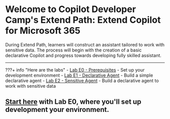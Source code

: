 
# Welcome to Copilot Developer Camp's Extend Path: Extend Copilot for Microsoft 365

During Extend Path, learners will construct an assistant tailored to work with sensitive data. The process will begin with the creation of a basic declarative Copilot and progress towards developing fully skilled assistant.

<hr />

???+ info "Here are the labs"
    - [Lab E0 - Prerequisites](./00-prerequisites) - Set up your development environment
    - [Lab E1 - Declarative Agent](./01-declarative-copilot.md) - Build a simple declarative agent
    - [Lab E2 - Sensitive Agent](./01-declarative-copilot.md) - Build a declarative agent to work with sensitive data

## <a href="./00-prerequisites">Start here</a> with Lab E0, where you'll set up development your environment.
